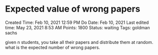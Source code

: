 # Expected value of wrong papers

Created Time: Feb 10, 2021 12:59 PM
Do Date: Feb 10, 2021
Last edited time: May 23, 2021 8:53 AM
Points: 1800
Status: waiting
Tags: goldman sachs

given n students, you take all their papers and distribute them at random. what is the expected number of wrong papers.